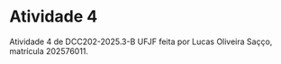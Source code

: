 # Atividade 4

Atividade 4 de DCC202-2025.3-B UFJF feita por Lucas Oliveira Saçço, matrícula 202576011.